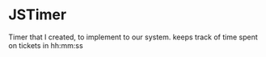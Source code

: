 JSTimer
=======

Timer that I created, to implement to our system. keeps track of time spent on tickets in hh:mm:ss
